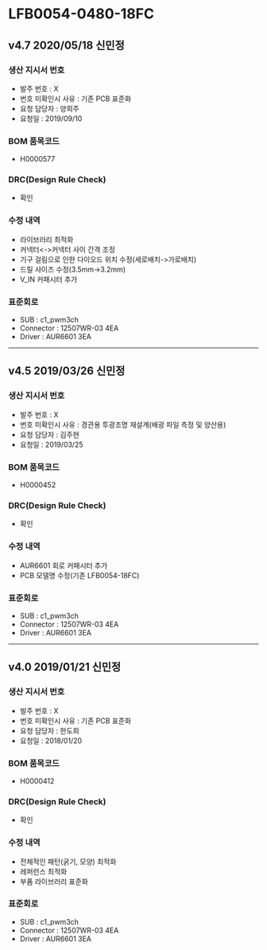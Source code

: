 # LFB0054-0480-18FC

## v4.7 2020/05/18 신민정

### 생산 지시서 번호
* 발주 번호 : X
* 번호 미확인시 사유 : 기존 PCB 표준화
* 요청 담당자 : 양희주
* 요청일 : 2019/09/10

###  BOM 품목코드
* H0000577

### DRC(Design Rule Check)
* 확인

### 수정 내역
* 라이브러리 최적화
* 커넥터<->커넥터 사이 간격 조정
* 기구 걸림으로 인한 다이오드 위치 수정(세로배치->가로배치)
* 드릴 사이즈 수정(3.5mm->3.2mm)
* V_IN 커패시터 추가

### 표준회로
* SUB : c1_pwm3ch
* Connector : 12507WR-03 4EA
* Driver : AUR6601 3EA

----------

## v4.5 2019/03/26 신민정

### 생산 지시서 번호
* 발주 번호 : X
* 번호 미확인시 사유 : 경관용 투광조명 재설계(배광 파일 측정 및 양산용)
* 요청 담당자 : 김주현
* 요청일 : 2019/03/25

###  BOM 품목코드
* H0000452

### DRC(Design Rule Check)
* 확인

### 수정 내역
* AUR6601 회로 커패시터 추가
* PCB 모델명 수정(기존 LFB0054-18FC)

### 표준회로
* SUB : c1_pwm3ch
* Connector : 12507WR-03 4EA
* Driver : AUR6601 3EA

----------

## v4.0 2019/01/21 신민정

### 생산 지시서 번호
* 발주 번호 : X
* 번호 미확인시 사유 : 기존 PCB 표준화
* 요청 담당자 : 한도희
* 요청일 : 2018/01/20

###  BOM 품목코드
* H0000412

### DRC(Design Rule Check)
* 확인

### 수정 내역
* 전체적인 패턴(굵기, 모양) 최적화
* 레퍼런스 최적화
* 부품 라이브러리 표준화

### 표준회로
* SUB : c1_pwm3ch
* Connector : 12507WR-03 4EA
* Driver : AUR6601 3EA
